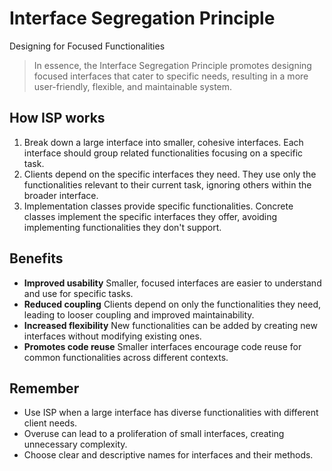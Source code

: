 # Interface Segregation Principle

Designing for Focused Functionalities

> In essence, the Interface Segregation Principle promotes designing focused interfaces that cater to specific needs, resulting in a more user-friendly, flexible, and maintainable system.

## How ISP works

1. Break down a large interface into smaller, cohesive interfaces. Each interface should group related functionalities focusing on a specific task.
2. Clients depend on the specific interfaces they need. They use only the functionalities relevant to their current task, ignoring others within the broader interface.
3. Implementation classes provide specific functionalities. Concrete classes implement the specific interfaces they offer, avoiding implementing functionalities they don't support.

## Benefits

* **Improved usability**
  Smaller, focused interfaces are easier to understand and use for specific tasks.
* **Reduced coupling**
  Clients depend on only the functionalities they need, leading to looser coupling and improved maintainability.
* **Increased flexibility**
  New functionalities can be added by creating new interfaces without modifying existing ones.
* **Promotes code reuse**
  Smaller interfaces encourage code reuse for common functionalities across different contexts.

## Remember

* Use ISP when a large interface has diverse functionalities with different client needs.
* Overuse can lead to a proliferation of small interfaces, creating unnecessary complexity.
* Choose clear and descriptive names for interfaces and their methods.
